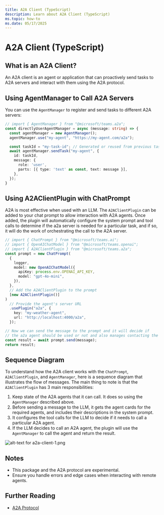 ```yaml
---
title: A2A Client (TypeScript)
description: Learn about A2A Client (TypeScript)
ms.topic: how-to
ms.date: 05/17/2025
---
```

# A2A Client (TypeScript)

## What is an A2A Client?

An A2A client is an agent or application that can proactively send tasks to A2A servers and interact with them using the A2A protocol.

## Using AgentManager to Call A2A Servers

You can use the `AgentManager` to register and send tasks to different A2A servers:

```ts
// import { AgentManager } from "@microsoft/teams.a2a";
const directlyUserAgentManager = async (message: string) => {
  const agentManager = new AgentManager();
  agentManager.use("my-agent", "https://my-agent.com/a2a");

  const taskId = "my-task-id"; // Generated or reused from previous task
  await agentManager.sendTask("my-agent", {
    id: taskId,
    message: {
      role: 'user',
      parts: [{ type: 'text' as const, text: message }],
    },
  });
}
```

## Using A2AClientPlugin with ChatPrompt

A2A is most effective when used with an LLM. The `A2AClientPlugin` can be added to your chat prompt to allow interaction with A2A agents. Once added, the plugin will automatically configure the system prompt and tool calls to determine if the a2a server is needed for a particular task, and if so, it will do the work of orchestrating the call to the A2A server.

```ts
// import { ChatPrompt } from "@microsoft/teams.ai";
// import { OpenAIChatModel } from "@microsoft/teams.openai";
// import { A2AClientPlugin } from "@microsoft/teams.a2a";
const prompt = new ChatPrompt(
  {
    logger,
    model: new OpenAIChatModel({
      apiKey: process.env.OPENAI_API_KEY,
      model: "gpt-4o-mini",
    }),
  },
  // Add the A2AClientPlugin to the prompt
  [new A2AClientPlugin()]
)
  // Provide the agent's server URL
  .usePlugin("a2a", {
    key: "my-weather-agent",
    url: "http://localhost:4000/a2a",
  });
```

```ts
// Now we can send the message to the prompt and it will decide if
// the a2a agent should be used or not and also manages contacting the agent
const result = await prompt.send(message);
return result;
```

## Sequence Diagram

To understand how the A2A client works with the `ChatPrompt`, `A2AClientPlugin`, and `AgentManager`, here is a sequence diagram that illustrates the flow of messages. The main thing to note is that the `A2AClientPlugin` has 3 main responsibilities:
1. Keep state of the A2A agents that it can call. It does so using the `AgentManager` described above.
2. Before sending a message to the LLM, it gets the agent cards for the required agents, and includes their descriptions in the system prompt.
3. It configures the tool calls for the LLM to decide if it needs to call a particular A2A agent.
4. If the LLM decides to call an A2A agent, the plugin will use the `AgentManager` to call the agent and return the result.

![alt-text for a2a-client-1.png](~/assets/diagrams/a2a-client-1.png)

## Notes

-   This package and the A2A protocol are experimental.
-   Ensure you handle errors and edge cases when interacting with remote agents.

## Further Reading

-   [A2A Protocol](https://google.github.io/A2A)